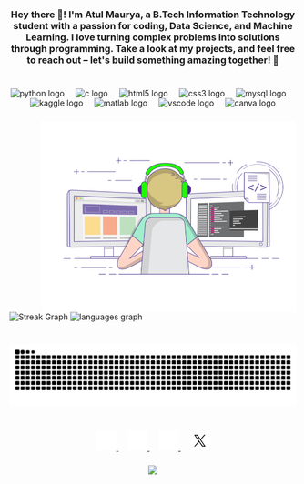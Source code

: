 <h3 align="center">Hey there 👋! I'm Atul Maurya, a B.Tech Information Technology student with a passion for coding, Data Science, and Machine Learning. I love turning complex problems into solutions through programming. Take a look at my projects, and feel free to reach out – let's build something amazing together! 🚀</h3>

###

<br clear="both">

<div align="center">
  <img src="https://cdn.simpleicons.org/python/3776AB" height="40" alt="python logo"  />
  <img width="12" />
  <img src="https://cdn.jsdelivr.net/gh/devicons/devicon/icons/c/c-original.svg" height="40" alt="c logo"  />
  <img width="12" />
  <img src="https://skillicons.dev/icons?i=html" height="40" alt="html5 logo"  />
  <img width="12" />
  <img src="https://skillicons.dev/icons?i=css" height="40" alt="css3 logo"  />
  <img width="12" />
  <img src="https://skillicons.dev/icons?i=mysql" height="40" alt="mysql logo"  />
  <img width="12" />
  <img src="https://cdn.simpleicons.org/kaggle/20BEFF" height="40" alt="kaggle logo"  />
  <img width="12" />
  <img src="https://cdn.jsdelivr.net/gh/devicons/devicon/icons/matlab/matlab-line.svg" height="40" alt="matlab logo"  />
  <img width="12" />
  <img src="https://cdn.jsdelivr.net/gh/devicons/devicon/icons/vscode/vscode-original-wordmark.svg" height="40" alt="vscode logo"  />
  <img width="12" />
  <img src="https://cdn.jsdelivr.net/gh/devicons/devicon/icons/canva/canva-original.svg" height="40" alt="canva logo"  />
</div>

###

<img align="right" height="336" src="https://raw.githubusercontent.com/atul-maurya-30/atul-maurya-30/refs/heads/main/68747470733a2f2f696d616765732e73717561726573706163652d63646e2e636f6d2f636f6e74656e742f76312f3537363966633430316236333162616231616464623261622f313534313538303631313632342d5445363451474b524a473853574149555%20(1).gif"  />

###

<div align="left">
  <img src="https://streak-stats.demolab.com?user=atul-maurya-30&theme=dark&hide_border=true" alt="Streak Graph" />
  <img src="https://github-readme-stats.vercel.app/api/top-langs?username=atul-maurya-30&locale=en&hide_title=false&layout=compact&card_width=320&langs_count=5&theme=dracula&hide_border=true" height="166" alt="languages graph"  />
</div>

###

<br clear="both">

<img src="https://raw.githubusercontent.com/atul-maurya-30/atul-maurya-30/output/snake.svg" alt="Snake animation" />

###

<br clear="both">

<div align="center">
  <a href="https://www.youtube.com/@kashi_ff__" target="_blank">
    <img src="https://github.com/atul-maurya-30/atul-maurya-30/blob/main/youtube.png" height="35"/>
  </a>&nbsp;&nbsp;&nbsp;
  <a href="mailto:atulsrnvm9235@gmail.com" target="_blank">
    <img src="https://github.com/atul-maurya-30/atul-maurya-30/blob/main/email.png" height="35"/>
  </a>&nbsp;&nbsp;&nbsp;
  <a href="https://www.linkedin.com/in/atul-maurya-30" target="_blank">
    <img src="https://github.com/atul-maurya-30/atul-maurya-30/blob/main/linkedin.png" height="35"/>
  </a>&nbsp;&nbsp;&nbsp;
  <a href="https://x.com/atul_maurya_30" target="_blank">
    <img src="https://github.com/atul-maurya-30/atul-maurya-30/blob/main/x.png" height="35"/>
  </a>
</div>




###

<div align="center">
  <img src="https://profile-counter.glitch.me/atul-maurya-30/count.svg?"  />
</div>

###
